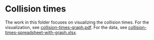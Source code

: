 # Collision times
The work in this folder focuses on visualizing the collision times. For the visualization, see [collision-times-graph.pdf](collision-times-graph.pdf). For the data, see [collision-times-spreadsheet-with-graph.xlsx](collision-times-spreadsheet-with-graph.xlsx).
